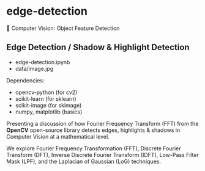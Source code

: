 # edge-detection
👀 Computer Vision: Object Feature Detection

## Edge Detection / Shadow & Highlight Detection
- edge-detection.ipynb
- data/image.jpg

Dependencies:
- opencv-python (for cv2)
- scikit-learn (for sklearn)
- scikit-image (for skimage)
- numpy, matplotlib (basics)

Presenting a discussion of how Fourier Frequency Transform (FFT) from the <b>OpenCV</b> open-source library detects edges, highlights & shadows in Computer Vision at a mathematical level.

We explore Fourier Frequency Transformation (FFT), Discrete Fourier Transform (DFT), Inverse Discrete Fourier Transform (IDFT), Low-Pass Filter Mask (LPF), and the Laplacian of Gaussian (LoG) techniques.
